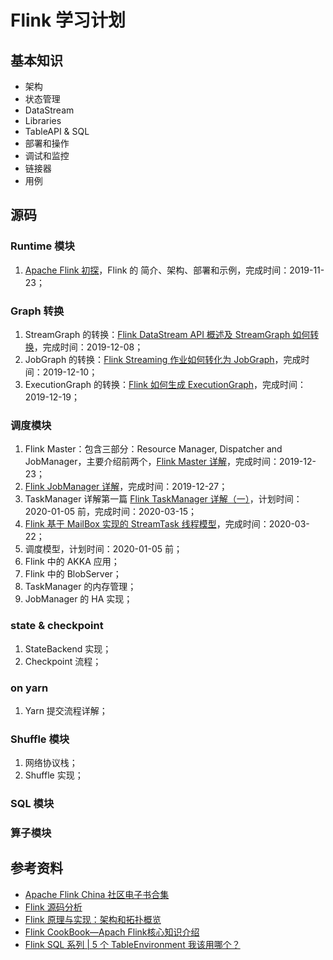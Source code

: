 # Flink 学习计划

## 基本知识

* 架构
* 状态管理
* DataStream
* Libraries
* TableAPI & SQL
* 部署和操作
* 调试和监控
* 链接器
* 用例

## 源码

### Runtime 模块

1. [Apache Flink 初探](http://matt33.com/2019/11/23/flink-learn-start-1/)，Flink 的 简介、架构、部署和示例，完成时间：2019-11-23；

   

### Graph 转换



1. StreamGraph 的转换：[Flink DataStream API 概述及 StreamGraph 如何转换](http://matt33.com/2019/12/08/flink-stream-graph-2/)，完成时间：2019-12-08；
2. JobGraph 的转换：[Flink Streaming 作业如何转化为 JobGraph](http://matt33.com/2019/12/09/flink-job-graph-3/)，完成时间：2019-12-10；
3. ExecutionGraph 的转换：[Flink 如何生成 ExecutionGraph](http://matt33.com/2019/12/20/flink-execution-graph-4/)，完成时间：2019-12-19；

### 调度模块

1. Flink Master：包含三部分：Resource Manager, Dispatcher and JobManager，主要介绍前两个，[Flink Master 详解](http://matt33.com/2019/12/23/flink-master-5/)，完成时间：2019-12-23；
2. [Flink JobManager 详解](http://matt33.com/2019/12/27/flink-jobmanager-6/)，完成时间：2019-12-27；
3. TaskManager 详解第一篇 [Flink TaskManager 详解（一）](http://matt33.com/2020/03/15/flink-taskmanager-7/)，计划时间：2020-01-05 前，完成时间：2020-03-15；
4. [Flink 基于 MailBox 实现的 StreamTask 线程模型](http://matt33.com/2020/03/20/flink-task-mailbox/)，完成时间：2020-03-22；
5. 调度模型，计划时间：2020-01-05 前；
6. Flink 中的 AKKA 应用；
7. Flink 中的 BlobServer；
8. TaskManager 的内存管理；
9. JobManager 的 HA 实现；

### state & checkpoint

1. StateBackend 实现；
2. Checkpoint 流程；

### on yarn

1. Yarn 提交流程详解；

### Shuffle 模块

1. 网络协议栈；
2. Shuffle 实现；

### SQL 模块

### 算子模块


## 参考资料

* [Apache Flink China 社区电子书合集](https://ververica.cn/developers/special-issue/)
* [Flink 源码分析](https://github.com/wangzzu/awesome/issues/28)
* [Flink 原理与实现：架构和拓扑概览](http://wuchong.me/blog/2016/05/03/flink-internals-overview/)
* [Flink CookBook—Apach Flink核心知识介绍](https://mp.weixin.qq.com/s/l-x3wSxuIvPMgxZzwYxZkA)
* [Flink SQL 系列 | 5 个 TableEnvironment 我该用哪个？](https://mp.weixin.qq.com/s/UeoOYX1n6pnedHh8VcY8OQ)
